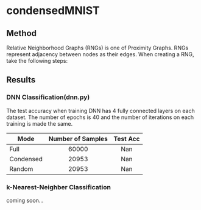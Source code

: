 # condensedMNIST

## Method
Relative Neighborhood Graphs (RNGs) is one of Proximity Graphs. RNGs represent adjacency between nodes as their edges. 
When creating a RNG, take the following steps:


## Results
### DNN Classification(dnn.py)
The test accuracy when training DNN has 4 fully connected layers on each dataset. The number of epochs is 40 and the number of iterations on each training is made the same.

| Mode          | Number of Samples |   Test Acc   |
|---------------|:-----------------:|:------------:|
| Full          |       60000       |     Nan     |
| Condensed     |       20953       |     Nan     |
| Random        |       20953       |     Nan     |

### k-Nearest-Neighber Classification
coming soon...
